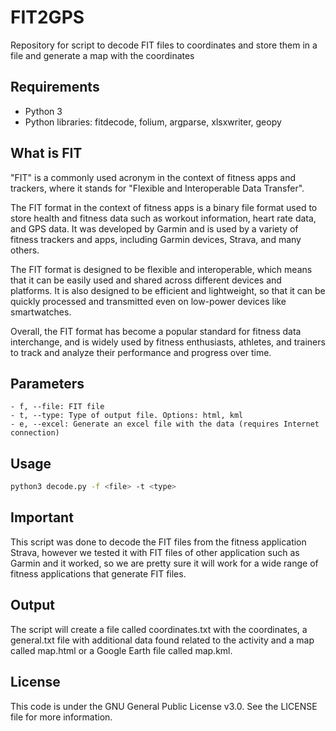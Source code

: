 # FIT2GPS

Repository for script to decode FIT files to coordinates and store them in a file and generate a map with the coordinates

## Requirements
 - Python 3
 - Python libraries: fitdecode, folium, argparse, xlsxwriter, geopy

## What is FIT

"FIT" is a commonly used acronym in the context of fitness apps and trackers, where it stands for "Flexible and Interoperable Data Transfer".

The FIT format in the context of fitness apps is a binary file format used to store health and fitness data such as workout information, heart rate data, and GPS data. It was developed by Garmin and is used by a variety of fitness trackers and apps, including Garmin devices, Strava, and many others.

The FIT format is designed to be flexible and interoperable, which means that it can be easily used and shared across different devices and platforms. It is also designed to be efficient and lightweight, so that it can be quickly processed and transmitted even on low-power devices like smartwatches.

Overall, the FIT format has become a popular standard for fitness data interchange, and is widely used by fitness enthusiasts, athletes, and trainers to track and analyze their performance and progress over time.

## Parameters
    - f, --file: FIT file
    - t, --type: Type of output file. Options: html, kml
    - e, --excel: Generate an excel file with the data (requires Internet connection)
## Usage

```bash
python3 decode.py -f <file> -t <type>
```

## Important
This script was done to decode the FIT files from the fitness application Strava, however we tested it with FIT files of other application such as Garmin and it worked, so we are pretty sure it will work for a wide range of fitness applications that generate FIT files.

## Output

The script will create a file called coordinates.txt with the coordinates, a general.txt file with additional data found related to the activity and a map called map.html or a Google Earth file called map.kml.

## License

This code is under the GNU General Public License v3.0. See the LICENSE file for more information.
